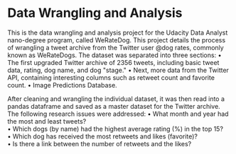 # Data Wrangling and Analysis
This is the data wrangling and analysis project for the Udacity Data Analyst nano-degree program, called WeRateDog.
This project details the process of wrangling a tweet archive from the Twitter user @dog rates, commonly known as WeRateDogs. 
The dataset was separated into three sections: 
•	The first upgraded Twitter archive of 2356 tweets, including basic tweet data, rating, dog name, and dog "stage." 
•	Next, more data from the Twitter API, containing interesting columns such as retweet count and favorite count. 
•	Image Predictions Database.

After cleaning and wrangling the individual dataset, it was then read into a pandas dataframe and saved as a master dataset for the Twitter archive. The following research issues were addressed:
•	What month and year had the most and least tweets?  
•	Which dogs (by name) had the highest average rating (%) in the top 15?  
•	Which dog has received the most retweets and likes (favorite)?  
•	Is there a link between the number of retweets and the likes?
